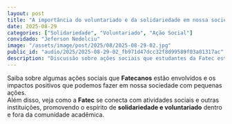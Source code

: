 ```yaml
---
layout: post 
title: "A importância do voluntariado e da solidariedade em nossa sociedade" 
date: 2025-08-29 
categories: ["Solidariedade", "Voluntariado", "Ação Social"]  
convidado: "Jeferson Nedelciu"
image: "/assets/image/post/2025/08/2025-08-29-02.jpg"
public_id: "audio/2025/2025-08-29-02_fb971d47dcc32f8d99589f03a01317ac"
description: "Discussão sobre ações sociais que estudantes da Fatec estão envolvidos e os impactos positivos que podem ser feitos na sociedade com pequenas ações. É apresentado como a Fatec se conecta com atividades sociais e outras instituições, promovendo o espírito de solidariedade e voluntariado dentro e fora da comunidade acadêmica. A conversa aborda a importância do engajamento social na formação dos estudantes e como essas ações contribuem para o desenvolvimento da comunidade e para uma formação cidadã mais completa dos alunos."
---
```


Saiba sobre algumas ações sociais que **Fatecanos** estão envolvidos e os impactos positivos que podemos fazer em nossa sociedade com pequenas ações.  
Além disso, veja como a **Fatec** se conecta com atividades sociais e outras instituições, promovendo o espírito de **solidariedade e voluntariado** dentro e fora da comunidade acadêmica.